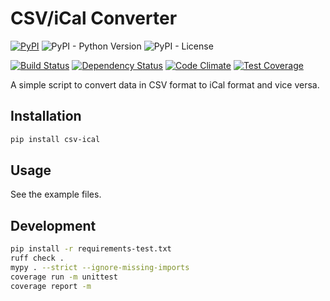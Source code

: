 # CSV/iCal Converter

[![PyPI](https://img.shields.io/pypi/v/csv-ical)](https://pypi.org/project/csv-ical/)
![PyPI - Python Version](https://img.shields.io/pypi/pyversions/csv-ical)
![PyPI - License](https://img.shields.io/pypi/l/csv-ical)

[![Build Status](https://drone.albertyw.com/api/badges/albertyw/csv-ical/status.svg)](https://drone.albertyw.com/albertyw/csv-ical)
[![Dependency Status](https://pyup.io/repos/github/albertyw/csv-ical/shield.svg)](https://pyup.io/repos/github/albertyw/csv-ical/)
[![Code Climate](https://codeclimate.com/github/albertyw/csv-ical/badges/gpa.svg)](https://codeclimate.com/github/albertyw/csv-ical)
[![Test Coverage](https://codeclimate.com/github/albertyw/csv-ical/badges/coverage.svg)](https://codeclimate.com/github/albertyw/csv-ical/coverage)

A simple script to convert data in CSV format to iCal format and vice
versa.

## Installation

```bash
pip install csv-ical
```

## Usage

See the example files.

## Development

```bash
pip install -r requirements-test.txt
ruff check .
mypy . --strict --ignore-missing-imports
coverage run -m unittest
coverage report -m
```
